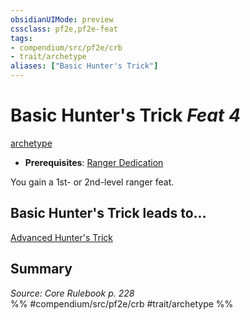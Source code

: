 ```yaml
---
obsidianUIMode: preview
cssclass: pf2e,pf2e-feat
tags:
- compendium/src/pf2e/crb
- trait/archetype
aliases: ["Basic Hunter's Trick"]
---
```

# Basic Hunter's Trick  *Feat 4*  
[archetype](../../rules/traits/archetype.md)  

- **Prerequisites**: [Ranger Dedication](ranger-dedication.md)

You gain a 1st- or 2nd-level ranger feat.

## Basic Hunter's Trick leads to...

[Advanced Hunter's Trick](advanced-hunters-trick.md)

## Summary

*Source: Core Rulebook p. 228*  
%% #compendium/src/pf2e/crb #trait/archetype %%